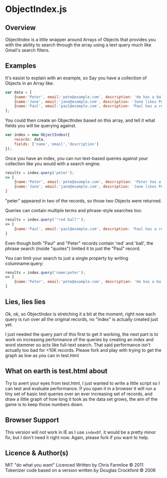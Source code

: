 
ObjectIndex.js
==============

Overview
--------

ObjectIndex is a little wrapper around Arrays of Objects that provides you with the ability to search through the array using a text query much like Gmail's search filters.

Examples
--------

It's easist to explain with an example, so Say you have a collection of Objects in an Array like:

```javascript
var data = [
    {name:'Peter', email:'pete@example.com', description: 'He has a ball that is red'},
    {name:'Jane', email:'jane@example.com', description: 'Jane likes Peter'},
    {name:'Paul', email:'paul@example.com', description: 'Paul has a red ball'}
];
```
    
You could then create an ObjectIndex based on this array, and tell it what fields you will be querying against.

```javascript
var index = new ObjectIndex({
    records: data,
    fields: ['name','email','description']
});
```

Once you have an index, you can run text-based queries against your collection like you would with a search engine.

```javascript
results = index.query('peter');
=> [
    {name:'Peter', email:'pete@example.com', description: 'Peter has a ball'},
    {name:'Jane', email:'jane@example.com', description: 'Jane likes Peter'}
]
```

"peter" appeared in two of the records, so those two Objects were returned.

Queries can contain multiple terms and phrase-style searches too:

```javascript
results = index.query('"red ball"');
=> [
    {name:'Paul', email:'paul@example.com', description: 'Paul has a red ball'}
]
```

Even though both "Paul" and "Peter" records contain 'red' and 'ball', the phrase search (inside "quotes") limited it to just the "Paul" record.

You can limit your search to just a single property by writing columname:query:

```javascript
results = index.query('name:peter');
=> [
    {name:'Peter', email:'pete@example.com', description: 'He has a ball that is red'}
]
```

Lies, lies lies
---------------

Ok, ok, so Object*Index* is stretching it a bit at the moment, right now each query is run over all the original records, no "index" is actually created just yet.

I just needed the query part of this first to get it working, the next part is to work on increasing performance of the queries by creating an index and word stemmer so acts like full-text search. That said performance isn't actually too bad for <10K records. Please fork and play with trying to get the graph as low as you can in test.html


What on earth is test.html about
--------------------------------

Try to avert your eyes from test.html, I just wanted to write a little script so I can test and evaluate performance. If you open it in a browser it will run a tiny set of basic test queries over an ever increasing set of records, and draw a little graph of how long it took as the data set grows, the aim of the game is to keep those numbers down.


Browser Support
---------------

This version will not work in IE as I use `indexOf`, it would be a pretty minor fix, but I don't need it right now. Again, please fork if you want to help.


Licence & Author(s)
-------------------

MIT "do what you want" Licenced
Written by Chris Farmiloe © 2011
Tokenizer code based on a version written by Douglas Crockford © 2006


